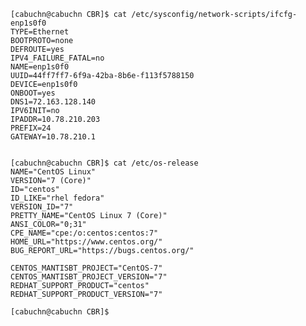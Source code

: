 
    [cabuchn@cabuchn CBR]$ cat /etc/sysconfig/network-scripts/ifcfg-enp1s0f0
    TYPE=Ethernet
    BOOTPROTO=none
    DEFROUTE=yes
    IPV4_FAILURE_FATAL=no
    NAME=enp1s0f0
    UUID=44ff7ff7-6f9a-42ba-8b6e-f113f5788150
    DEVICE=enp1s0f0
    ONBOOT=yes
    DNS1=72.163.128.140
    IPV6INIT=no
    IPADDR=10.78.210.203
    PREFIX=24
    GATEWAY=10.78.210.1
    
    
    [cabuchn@cabuchn CBR]$ cat /etc/os-release
    NAME="CentOS Linux"
    VERSION="7 (Core)"
    ID="centos"
    ID_LIKE="rhel fedora"
    VERSION_ID="7"
    PRETTY_NAME="CentOS Linux 7 (Core)"
    ANSI_COLOR="0;31"
    CPE_NAME="cpe:/o:centos:centos:7"
    HOME_URL="https://www.centos.org/"
    BUG_REPORT_URL="https://bugs.centos.org/"

    CENTOS_MANTISBT_PROJECT="CentOS-7"
    CENTOS_MANTISBT_PROJECT_VERSION="7"
    REDHAT_SUPPORT_PRODUCT="centos"
    REDHAT_SUPPORT_PRODUCT_VERSION="7"

    [cabuchn@cabuchn CBR]$
